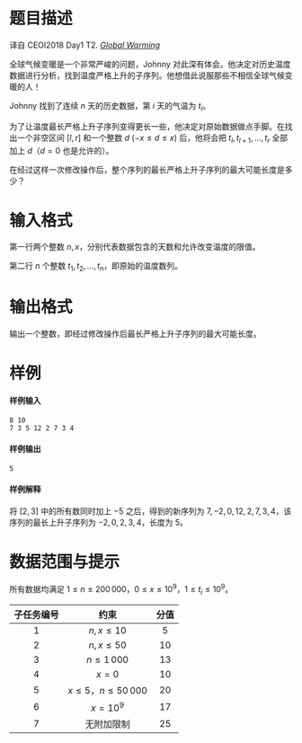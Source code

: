 
# 题目描述

译自 CEOI2018 Day1 T2. *[Global Warming](https://ceoi2018.pl/wp-content/uploads/2018/08/glo.pdf)*

全球气候变暖是一个非常严峻的问题，Johnny 对此深有体会。他决定对历史温度数据进行分析，找到温度严格上升的子序列。他想借此说服那些不相信全球气候变暖的人！

Johnny 找到了连续 $n$ 天的历史数据，第 $i$ 天的气温为 $t_i$。

为了让温度最长严格上升子序列变得更长一些，他决定对原始数据做点手脚。在找出一个非空区间 $[l,r]$ 和一个整数 $d\ (-x \leq d \leq x)$ 后，他将会把 $t_l,t_{l+1},\ldots ,t_r$ 全部加上 $d$（$d=0$ 也是允许的）。

在经过这样一次修改操作后，整个序列的最长严格上升子序列的最大可能长度是多少？

# 输入格式

第一行两个整数 $n,x$，分别代表数据包含的天数和允许改变温度的限值。

第二行 $n$ 个整数 $t_1,t_2,\ldots ,t_n$，即原始的温度数列。

# 输出格式

输出一个整数，即经过修改操作后最长严格上升子序列的最大可能长度。

# 样例

#### 样例输入
```plain
8 10
7 3 5 12 2 7 3 4
```

#### 样例输出
```plain
5
```

#### 样例解释
将 $[2,3]$ 中的所有数同时加上 $-5$ 之后，得到的新序列为 $7,−2,0,12,2,7,3,4$，该序列的最长上升子序列为 $−2,0,2,3,4$，长度为 $5$。

# 数据范围与提示

所有数据均满足 $1 \leq n \leq 200\,000$，$0 \leq x \leq 10^9$，$1 \leq t_i \leq 10^9$。

| 子任务编号 |             约束             | 分值 |
| :--------: | :--------------------------: | :--: |
|    $1$     |        $n,x \leq 10$         | $5$  |
|    $2$     |        $n,x \leq 50$         | $10$ |
|    $3$     |       $n \leq 1\,000$        | $13$ |
|    $4$     |            $x=0$             | $10$ |
|    $5$     | $x \leq 5$，$n \leq 50\,000$ | $20$ |
|    $6$     |           $x=10^9$           | $17$ |
|    $7$     |          无附加限制          | $25$ |


